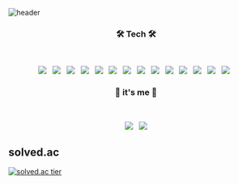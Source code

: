 ![header](https://capsule-render.vercel.app/api?type=wave&color=75BDE0&fontColor=F7EFE9&height=300&section=header&text=GyuHee%20Hwang&fontSize=100)

<h3 align="center"><b>🛠 Tech 🛠</b></h3>
</br>
<p align="center">
  <img src="https://img.shields.io/badge/Java-007396?style=flat-square&logo=java&logoColor=white"/></a> &nbsp
  <img src="https://img.shields.io/badge/Python-3776AB?style=flat-square&logo=python&logoColor=white"/></a> &nbsp
  <img src="https://img.shields.io/badge/c++-00599C?style=flat-square&logo=c%2B%2B&logoColor=white"/></a> &nbsp
  <img src="https://img.shields.io/badge/SpringBoot-6AB33F?style=flat-square&logo=SpringBoot&logoColor=white"/></a> &nbsp 
  <img src="https://img.shields.io/badge/Tensorflow-FF6F00?style=flat-square&logo=TensorFlow&logoColor=white"/></a> &nbsp
  <img src="https://img.shields.io/badge/Pytorch-EE4CEC?style=flat-square&logo=pytorch&logoColor=white"/></a> &nbsp
  <img src="https://img.shields.io/badge.pandas-150458?style=flat-square&logo=Pandas&logoColor=white"/></a> &nbsp
  <img src="https://img.shields.io/badge/numpy-013243?style=flat-square&logo=numpy&logoColor=white"/></a> &nbsp 
  <img src="https://img.shields.io/badge/HTML5-E34F26?style=flat-square&logo=HTML5&logoColor=white"/></a> &nbsp
  <img src="https://img.shields.io/badge/CSS3-1572B6?style=flat-square&logo=CSS3&logoColor=white"/></a> &nbsp
  <img src="https://img.shields.io/badge/JavaScript-F7DF1E?style=flat-square&logo=JavaScript&logoColor=white"/></a> &nbsp 
  <img src="https://img.shields.io/badge/MongoDB-47A248?style=flat-square&logo=MongoDB&logoColor=white"/></a> &nbsp 
  <img src="https://img.shields.io/badge/MySQL-4479A1?style=flat-square&logo=MySQL&logoColor=white"/></a> &nbsp 
  <img src="https://img.shields.io/badge/oracle-F80000?style=flat-square&logo=oracle&logoColor=white"/></a> &nbsp 
</p>

<h3 align="center"><b>👋 it's me 👋</b></h3>
</br>
<p align="center">
  <img src="https://img.shields.io/badge/Java-007396?style=flat-square&logo=java&logoColor=white&link=https://settembre.tistory.com"/></a> &nbsp
  <a href="https://hits.seeyoufarm.com"><img src="https://hits.seeyoufarm.com/api/count/incr/badge.svg?url=https%3A%2F%2Fgithub.com%2Fhiheehee&count_bg=%2379C83D&title_bg=%23555555&icon=&icon_color=%23E7E7E7&title=hits&edge_flat=false"/></a>
</p>

## solved.ac
[![solved.ac tier](http://mazassumnida.wtf/api/generate_badge?boj=wkqk66)](https://solved.ac/wkqk66)
